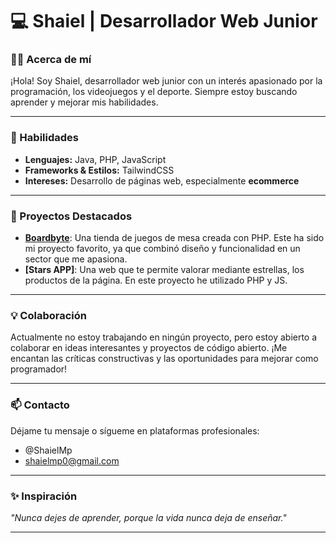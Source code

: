 # 💻 Shaiel | Desarrollador Web Junior  

### 👨‍💻 Acerca de mí  
¡Hola! Soy Shaiel, desarrollador web junior con un interés apasionado por la programación, los videojuegos y el deporte. Siempre estoy buscando aprender y mejorar mis habilidades.  

---

### 🚀 Habilidades  
- **Lenguajes:** Java, PHP, JavaScript  
- **Frameworks & Estilos:** TailwindCSS  
- **Intereses:** Desarrollo de páginas web, especialmente **ecommerce**  

---

### 💼 Proyectos Destacados  
- **[Boardbyte](#)**: Una tienda de juegos de mesa creada con PHP. Este ha sido mi proyecto favorito, ya que combinó diseño y funcionalidad en un sector que me apasiona.
- **[Stars APP]**: Una web que te permite valorar mediante estrellas, los productos de la página. En este proyecto he utilizado PHP y JS.

---

### 💡 Colaboración  
Actualmente no estoy trabajando en ningún proyecto, pero estoy abierto a colaborar en ideas interesantes y proyectos de código abierto. ¡Me encantan las críticas constructivas y las oportunidades para mejorar como programador!  

---

### 📫 Contacto  
Déjame tu mensaje o sígueme en plataformas profesionales:   
- @ShaielMp  
- shaielmp0@gmail.com 

---

### ✨ Inspiración  
*"Nunca dejes de aprender, porque la vida nunca deja de enseñar."*  

---  

